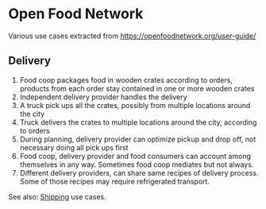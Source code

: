 # Open Food Network

Various use cases extracted from https://openfoodnetwork.org/user-guide/

## Delivery

1. Food coop packages food in wooden crates according to orders, products from each order stay contained in one or more wooden crates
2. Independent delivery provider handles the delivery
3. A truck pick ups all the crates, possibly from multiple locations around the city
4. Truck delivers the crates to multiple locations around the city, according to orders
5. During planning, delivery provider can optimize pickup and drop off, not necessary doing all pick ups first
6. Food coop, delivery provider and food consumers can account among themselves in any way. Sometimes food coop mediates but not always.
7. Different delivery providers, can share same recipes of delivery process. Some of those recipes may require refrigerated transport.

See also: [Shipping](https://github.com/valueflows/valueflows/blob/master/use-cases/shipping.md) use cases.
